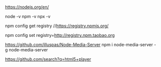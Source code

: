 https://nodejs.org/en/

node -v
npm -v
npx -v

npm config get registry
//https://registry.npmjs.org/


npm config set registry=http://registry.npm.taobao.org





https://github.com/illuspas/Node-Media-Server
npm i node-media-server -g
node-media-server

https://github.com/search?q=html5+player